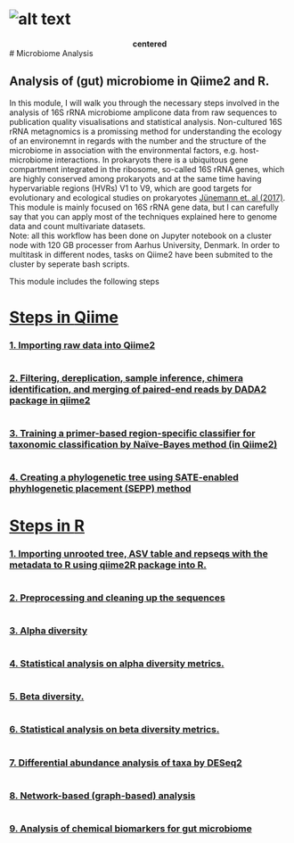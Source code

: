 # ![alt text](https://github.com/farhadm1990/Microbiome_analysis/blob/main/Pix/Cover.jpg)
<center><b>centered</b></center>
#  Microbiome Analysis 


## Analysis of (gut) microbiome in **Qiime2** and **R**.

In this module, I will walk you through the necessary steps involved in the analysis of 16S rRNA microbiome amplicone data from raw sequences to publication quality visualisations and statistical analysis. Non-cultured 16S rRNA metagnomics is a promissing method for understanding the ecology of an environemnt in regards with the number and the structure of the microbiome in association with the environmental factors, e.g. host-microbiome interactions. In prokaryots there is a ubiquitous gene compartment integrated in the ribosome, so-called 16S rRNA genes, which are highly conserved among prokaryots and at the same time having hypervariable regions (HVRs) V1 to V9, which are good targets for evolutionary and ecological studies on prokaryotes [Jünemann et. al (2017)](https://www.sciencedirect.com/science/article/pii/S0168165617315985). This module is mainly focused on 16S rRNA gene data, but I can carefully say that you can apply most of the techniques explained here to genome data and count multivariate datasets.  
Note: all this workflow has been done on Jupyter notebook on a cluster node with 120 GB processer from Aarhus University, Denmark. In order to multitask in different nodes, tasks on Qiime2 have been submited to the cluster by seperate bash scripts.

This module includes the following steps

# [Steps in **Qiime**](https://github.com/farhadm1990/Microbiome_analysis/blob/main/Qiime_Steps.md)
### [1. Importing raw data into Qiime2](https://github.com/farhadm1990/Microbiome_analysis/blob/main/Qiime_Steps.md#1-importing-raw-data-into-qiime2)
#
### [2. Filtering, dereplication, sample inference, chimera identification, and merging of paired-end reads by DADA2 package in qiime2](https://github.com/farhadm1990/Microbiome_analysis/blob/main/Qiime_Steps.md#2-filtering-dereplication-sample-inference-chimera-identification-and-merging-of-paired-end-reads-by-dada2-package-in-qiime2)
#
### [3. Training a primer-based region-specific classifier for taxonomic classification by Naïve-Bayes method (in Qiime2)](https://github.com/farhadm1990/Microbiome_analysis/blob/main/Qiime_Steps.md#3-training-a-primer-region-specific-classifier-for-taxonomic-classification-by-na%C3%AFve-bayes-method-in-qiime2)
#
### [4. Creating a phylogenetic tree using SATE-enabled phyhlogenetic placement (SEPP) method](https://github.com/farhadm1990/Microbiome_analysis/blob/main/Qiime_Steps.md#4-creating-a-phylogenetic-tree-using-sate-enabled-phyhlogenetic-placement-sepp-method)
#

# [Steps in **R**](https://github.com/farhadm1990/Microbiome_analysis/blob/main/R_steps.md)

### [1. Importing unrooted tree, ASV table and repseqs with the metadata to R using qiime2R package into R.](https://github.com/farhadm1990/Microbiome_analysis/blob/main/R_steps.md#1-importing-unrooted-tree-asv-table-and-repseqs-with-the-metadata-to-r-using-qiime2r-package-into-r) 
#
### [2. Preprocessing and cleaning up the sequences](https://github.com/farhadm1990/Microbiome_analysis/blob/main/R_steps.md#2-preprocessing-and-cleaning-up-the-dataset)
#
### [3. Alpha diversity](https://github.com/farhadm1990/Microbiome_analysis/blob/main/R_steps.md#3-alpha-diversity)
#
### [4. Statistical analysis on alpha diversity metrics.](https://github.com/farhadm1990/Microbiome_analysis/blob/main/R_steps.md#4-statistical-analysis-on-alpha-diversity-metrics-generalized-linear-mixed-effect-model-glmem)
#
### [5. Beta diversity.](https://github.com/farhadm1990/Microbiome_analysis/blob/main/R_steps.md#5-beta-diversity-diversity-between-samples)
#
### [6. Statistical analysis on beta diversity metrics.](https://github.com/farhadm1990/Microbiome_analysis/blob/main/R_steps.md#6-statistical-analysis-on-beta-diversity-a-distance-based-redundancy-analysis-dbrda)
#
### [7. Differential abundance analysis of taxa by DESeq2](https://github.com/farhadm1990/Microbiome_analysis/blob/main/R_steps.md#7-differential-abundance-analysis-of-taxa-by-deseq2)
#
### [8. Network-based (graph-based) analysis](https://github.com/farhadm1990/Microbiome_analysis/blob/main/R_steps.md#8-network-based-graph-based-analysis)
#
### [9. Analysis of chemical biomarkers for gut microbiome](https://github.com/farhadm1990/Microbiome_analysis/blob/main/R_steps.md#9-analysis-of-chemical-biomarkers-for-gut-microbiome)
